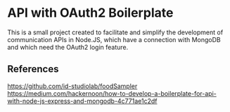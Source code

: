 
# API with OAuth2 Boilerplate
This is a small project created to facilitate and simplify the development of communication APIs in Node.JS, which have a connection with MongoDB and which need the OAuth2 login feature.

## References
https://github.com/id-studiolab/foodSampler
https://medium.com/hackernoon/how-to-develop-a-boilerplate-for-api-with-node-js-express-and-mongodb-4c771ae1c2df
